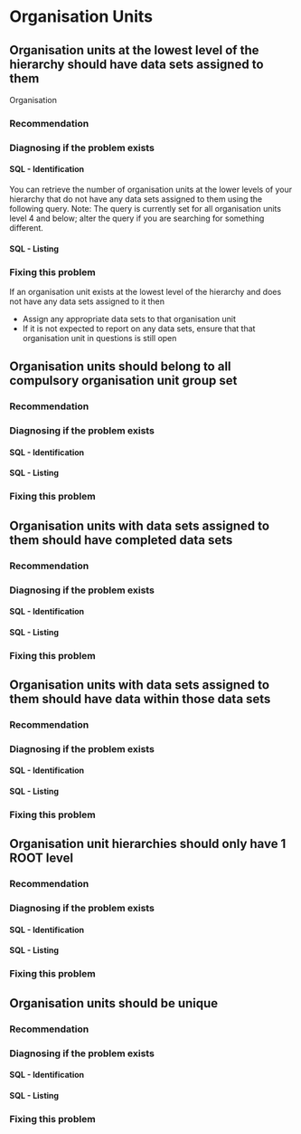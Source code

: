 # Organisation Units

## Organisation units at the lowest level of the hierarchy should have data sets assigned to them

Organisation

### Recommendation

### Diagnosing if the problem exists

#### SQL - Identification

You can retrieve the number of organisation units at the lower levels of your hierarchy that do not have any data sets assigned to them using the following query. Note: The query is currently set for all organisation units level 4 and below; alter the query if you are searching for something different.

#### SQL - Listing

### Fixing this problem

If an organisation unit exists at the lowest level of the hierarchy and does not have any data sets assigned to it then

- Assign any appropriate data sets to that organisation unit
- If it is not expected to report on any data sets, ensure that that organisation unit in questions is still open

## Organisation units should belong to all compulsory organisation unit group set

### Recommendation

### Diagnosing if the problem exists

#### SQL - Identification



#### SQL - Listing

### Fixing this problem

## Organisation units with data sets assigned to them should have completed data sets

### Recommendation

### Diagnosing if the problem exists

#### SQL - Identification

#### SQL - Listing

### Fixing this problem

## Organisation units with data sets assigned to them should have data within those data sets

### Recommendation

### Diagnosing if the problem exists

#### SQL - Identification

#### SQL - Listing

### Fixing this problem

## Organisation unit hierarchies should only have 1 ROOT level

### Recommendation

### Diagnosing if the problem exists

#### SQL - Identification

#### SQL - Listing

### Fixing this problem

## Organisation units should be unique

### Recommendation

### Diagnosing if the problem exists

#### SQL - Identification

#### SQL - Listing

### Fixing this problem

